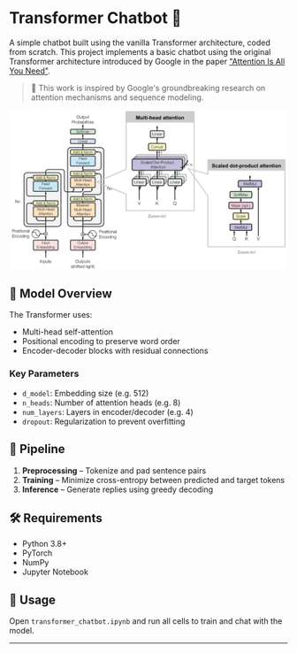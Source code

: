 # Transformer Chatbot 🤖
A simple chatbot built using the vanilla Transformer architecture, coded from scratch.
This project implements a basic chatbot using the original Transformer architecture introduced by Google in the paper ["Attention Is All You Need"](https://arxiv.org/abs/1706.03762).

> 🧠 This work is inspired by Google's groundbreaking research on attention mechanisms and sequence modeling.


<p align="center">
  <img src="Screenshot 2025-07-03 031652.png" alt="Sample Gesture" width="750"/>
</p>

## 🔧 Model Overview
The Transformer uses:
- Multi-head self-attention
- Positional encoding to preserve word order
- Encoder-decoder blocks with residual connections

### Key Parameters
- `d_model`: Embedding size (e.g. 512)
- `n_heads`: Number of attention heads (e.g. 8)
- `num_layers`: Layers in encoder/decoder (e.g. 4)
- `dropout`: Regularization to prevent overfitting

## 🧪 Pipeline
1. **Preprocessing** – Tokenize and pad sentence pairs
2. **Training** – Minimize cross-entropy between predicted and target tokens
3. **Inference** – Generate replies using greedy decoding

## 🛠 Requirements
- Python 3.8+
- PyTorch
- NumPy
- Jupyter Notebook

## 🚀 Usage
Open `transformer_chatbot.ipynb` and run all cells to train and chat with the model.

---

